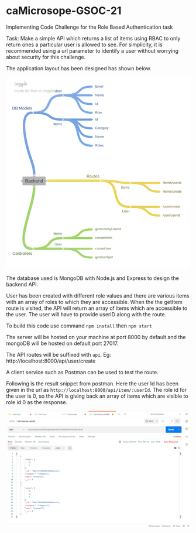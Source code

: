 # caMicrosope-GSOC-21

Implementing Code Challenge for the Role Based Authentication task

Task: Make a simple API which returns a list of items using RBAC to only return ones a particular user is allowed to see. For simplicity, it is recommended using a url parameter to identify a user without worrying about security for this challenge.

The application layout has been designed has shown below.

![alt text](https://github.com/sambhavjai/caMicrosope-GSOC-21/blob/main/Backend.png)

The database used is MongoDB with Node.js and Express to design the backend API.

User has been created with different role values and there are various items with an array of roles to which they are accessible. When the the getItem route is visited, the API will return an array of items which are accessible to the user. The user will have to provide userID along with the route. 

To build this code use command `npm install` then `npm start`

The server will be hosted on your machine at port 8000 by default and the mongoDB will be hosted on default port 27017.

The API routes will be suffixed with `api`.
Eg: http://localhost:8000/api/user/create

A client service such as Postman can be used to test the route.

Following is the result snippet from postman. Here the user Id has been given in the url as `http://localhost:8000/api/item/:userId`.
The role id for the user is 0, so the API is giving back an array of items which are visible to role id 0 as the response.

![alt text](https://github.com/sambhavjai/caMicrosope-GSOC-21/blob/main/postmanSnippet.png)